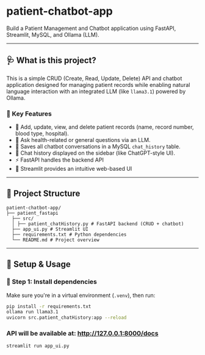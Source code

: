 
# patient-chatbot-app

Build a Patient Management and Chatbot application using FastAPI, Streamlit, MySQL, and Ollama (LLM).

---

## 🩺 What is this project?

This is a simple CRUD (Create, Read, Update, Delete) API and chatbot application designed for managing patient records while enabling natural language interaction with an integrated LLM (like `llama3.1`) powered by Ollama.

### 🔧 Key Features

- 📝 Add, update, view, and delete patient records (name, record number, blood type, hospital).
- 🤖 Ask health-related or general questions via an LLM.
- 🧠 Saves all chatbot conversations in a MySQL `chat_history` table.
- 📜 Chat history displayed on the sidebar (like ChatGPT-style UI).
- ⚡ FastAPI handles the backend API
- 🎈 Streamlit provides an intuitive web-based UI

---

## 📁 Project Structure
```
patient-chatbot-app/
├── patient_fastapi
  ├── src/
  │ ├── patient_chatHistory.py # FastAPI backend (CRUD + chatbot)
  ├── app_ui.py # Streamlit UI
  ├── requirements.txt # Python dependencies
  └── README.md # Project overview
```
---

## 🚀 Setup & Usage

### 🔹 Step 1: Install dependencies

Make sure you're in a virtual environment (`.venv`), then run:

```bash
pip install -r requirements.txt
ollama run llama3.1
uvicorn src.patient_chatHistory:app --reload
```
### API will be available at: http://127.0.0.1:8000/docs
```
streamlit run app_ui.py
```
